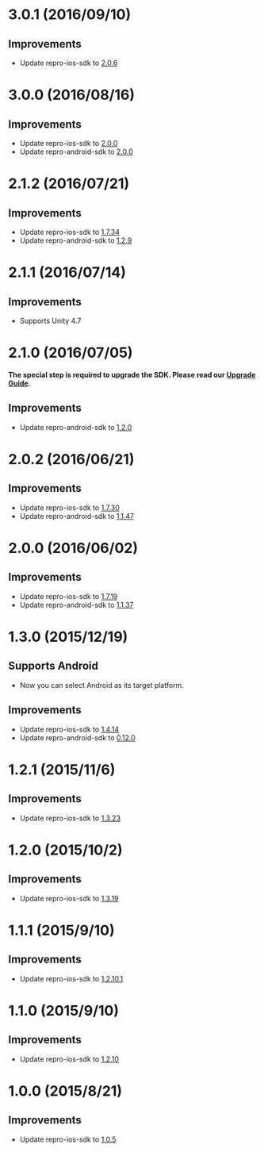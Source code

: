 # 3.0.1 (2016/09/10)

## Improvements

- Update repro-ios-sdk to [2.0.6](https://github.com/reproio/repro-ios-sdk/releases/tag/2.0.6)

# 3.0.0 (2016/08/16)

## Improvements

- Update repro-ios-sdk to [2.0.0](https://github.com/reproio/repro-ios-sdk/releases/tag/2.0.0)
- Update repro-android-sdk to [2.0.0](https://github.com/reproio/repro-android-sdk/releases/tag/2.0.0)

# 2.1.2 (2016/07/21)

## Improvements

- Update repro-ios-sdk to [1.7.34](https://github.com/reproio/repro-ios-sdk/releases/tag/1.7.34)
- Update repro-android-sdk to [1.2.9](https://github.com/reproio/repro-android-sdk/releases/tag/1.2.9)

# 2.1.1 (2016/07/14)

## Improvements

- Supports Unity 4.7

# 2.1.0 (2016/07/05)

**The special step is required to upgrade the SDK. Please read our [Upgrade Guide](http://docs.repro.io/en/dev/sdk/upgrade/unity.html#upgrading-to-2-1-0).**

## Improvements

- Update repro-android-sdk to [1.2.0](https://github.com/reproio/repro-android-sdk/releases/tag/1.2.0)

# 2.0.2 (2016/06/21)

## Improvements

- Update repro-ios-sdk to [1.7.30](https://github.com/reproio/repro-ios-sdk/releases/tag/1.7.30)
- Update repro-android-sdk to [1.1.47](https://github.com/reproio/repro-android-sdk/releases/tag/1.1.47)

# 2.0.0 (2016/06/02)

## Improvements

- Update repro-ios-sdk to [1.7.19](https://github.com/reproio/repro-ios-sdk/releases/tag/1.7.19)
- Update repro-android-sdk to [1.1.37](https://github.com/reproio/repro-android-sdk/releases/tag/1.1.37)

# 1.3.0 (2015/12/19)

## Supports Android

- Now you can select Android as its target platform.

## Improvements

- Update repro-ios-sdk to [1.4.14](https://github.com/reproio/repro-ios-sdk/releases/tag/1.4.14)
- Update repro-android-sdk to [0.12.0](https://github.com/reproio/repro-android-sdk/releases/tag/0.12.0)

# 1.2.1 (2015/11/6)

## Improvements

- Update repro-ios-sdk to [1.3.23](https://github.com/reproio/repro-ios-sdk/releases/tag/1.3.23)

# 1.2.0 (2015/10/2)

## Improvements

- Update repro-ios-sdk to [1.3.19](https://github.com/reproio/repro-ios-sdk/releases/tag/1.3.19)

# 1.1.1 (2015/9/10)

## Improvements

- Update repro-ios-sdk to [1.2.10.1](https://github.com/reproio/repro-ios-sdk/releases/tag/1.2.10.1)

# 1.1.0 (2015/9/10)

## Improvements

- Update repro-ios-sdk to [1.2.10](https://github.com/reproio/repro-ios-sdk/releases/tag/1.2.10)

# 1.0.0 (2015/8/21)

## Improvements

- Update repro-ios-sdk to [1.0.5](https://github.com/reproio/repro-ios-sdk/releases/tag/1.0.5)

